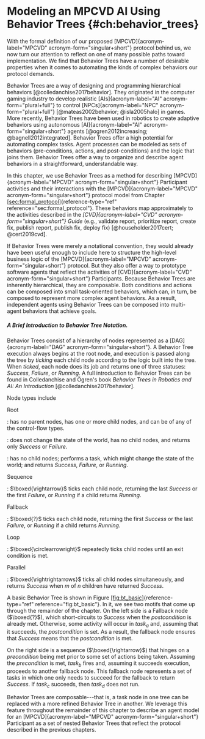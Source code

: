 # Modeling an MPCVD AI Using Behavior Trees {#ch:behavior_trees}

With the formal definition of our proposed [MPCVD]{acronym-label="MPCVD"
acronym-form="singular+short"} protocol behind us, we now turn our
attention to reflect on one of many possible paths toward
implementation. We find that Behavior Trees have a number of desirable
properties when it comes to automating the kinds of complex behaviors
our protocol demands.

Behavior Trees are a way of designing and programming hierarchical
behaviors [@colledanchise2017behavior]. They originated in the computer
gaming industry to develop realistic [AIs]{acronym-label="AI"
acronym-form="plural+full"} to control [NPCs]{acronym-label="NPC"
acronym-form="plural+full"} [@mateas2002behavior; @isla2005halo] in
games. More recently, Behavior Trees have been used in robotics to
create adaptive behaviors using autonomous [AI]{acronym-label="AI"
acronym-form="singular+short"}
agents [@ogren2012increasing; @bagnell2012integrated]. Behavior Trees
offer a high potential for automating complex tasks. Agent processes can
be modeled as sets of behaviors (pre-conditions, actions, and
post-conditions) and the logic that joins them. Behavior Trees offer a
way to organize and describe agent behaviors in a straightforward,
understandable way.

In this chapter, we use Behavior Trees as a method for describing
[MPCVD]{acronym-label="MPCVD" acronym-form="singular+short"} Participant
activities and their interactions with the [MPCVD]{acronym-label="MPCVD"
acronym-form="singular+short"} protocol model from Chapter
[\[sec:formal_protocol\]](#sec:formal_protocol){reference-type="ref"
reference="sec:formal_protocol"}. These behaviors map approximately to
the activities described in the *[CVD]{acronym-label="CVD"
acronym-form="singular+short"} Guide* (e.g., validate report, prioritize
report, create fix, publish report, publish fix, deploy
fix) [@householder2017cert; @cert2019cvd].

If Behavior Trees were merely a notational convention, they would
already have been useful enough to include here to structure the
high-level business logic of the [MPCVD]{acronym-label="MPCVD"
acronym-form="singular+short"} protocol. But they also offer a way to
prototype software agents that reflect the activities of
[CVD]{acronym-label="CVD" acronym-form="singular+short"} Participants.
Because Behavior Trees are inherently hierarchical, they are composable.
Both conditions and actions can be composed into small task-oriented
behaviors, which can, in turn, be composed to represent more complex
agent behaviors. As a result, independent agents using Behavior Trees
can be composed into multi-agent behaviors that achieve goals.

##### A Brief Introduction to Behavior Tree Notation.

Behavior Trees consist of a hierarchy of nodes represented as a
[DAG]{acronym-label="DAG" acronym-form="singular+short"}. A Behavior
Tree execution always begins at the root node, and execution is passed
along the tree by *ticking* each child node according to the logic built
into the tree. When *ticked*, each node does its job and returns one of
three statuses: *Success*, *Failure*, or *Running*. A full introduction
to Behavior Trees can be found in Colledanchise and Ögren's book
*Behavior Trees in Robotics and AI: An
Introduction* [@colledanchise2017behavior].

Node types include

Root

:   has no parent nodes, has one or more child nodes, and can be of any
    of the control-flow types.

:   does not change the state of the world, has no child nodes, and
    returns only *Success* or *Failure*.

:   has no child nodes; performs a task, which might change the state of
    the world; and returns *Success*, *Failure*, or *Running*.

Sequence

:   $\boxed{\rightarrow}$ ticks each child node, returning the last
    *Success* or the first *Failure*, or *Running* if a child returns
    *Running*.

Fallback

:   $\boxed{?}$ ticks each child node, returning the first *Success* or
    the last *Failure*, or *Running* if a child returns *Running*.

Loop

:   $\boxed{\circlearrowright}$ repeatedly ticks child nodes until an
    exit condition is met.

Parallel

:   $\boxed{\rightrightarrows}$ ticks all child nodes simultaneously,
    and returns *Success* when $m$ of $n$ children have returned
    *Success*.

A basic Behavior Tree is shown in Figure
[\[fig:bt_basic\]](#fig:bt_basic){reference-type="ref"
reference="fig:bt_basic"}. In it, we see two motifs that come up through
the remainder of the chapter. On the left side is a Fallback node
($\boxed{?}$), which short-circuits to *Success* when the
$postcondition$ is already met. Otherwise, some activity will occur in
$task_a$ and, assuming that it succeeds, the $postcondition$ is set. As
a result, the fallback node ensures that *Success* means that the
$postcondition$ is met.

On the right side is a sequence ($\boxed{\rightarrow}$) that hinges on a
$precondition$ being met prior to some set of actions being taken.
Assuming the $precondition$ is met, $task_b$ fires and, assuming it
succeeds execution, proceeds to another fallback node. This fallback
node represents a set of tasks in which one only needs to succeed for
the fallback to return *Success*. If $task_c$ succeeds, then $task_d$
does not run.

Behavior Trees are composable---that is, a task node in one tree can be
replaced with a more refined Behavior Tree in another. We leverage this
feature throughout the remainder of this chapter to describe an agent
model for an [MPCVD]{acronym-label="MPCVD"
acronym-form="singular+short"} Participant as a set of nested Behavior
Trees that reflect the protocol described in the previous chapters.

